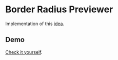 # Border Radius Previewer

Implementation of this [idea](https://github.com/laisfrigerio/app-ideas/blob/main/Projects/en/1-Beginner/Border-Radius-Previewer.md).

## Demo

[Check it yourself](https://ed-henrique.github.io/border-radius-previewer/).
